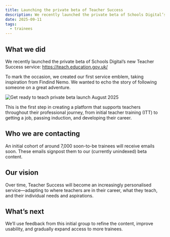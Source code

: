 ```yaml
---
title: Launching the private beta of Teacher Success
description: We recently launched the private beta of Schools Digital’s new Teacher Success service. 
date: 2025-09-11
tags:
  - trainees
---
```


## What we did

We recently launched the private beta of Schools Digital’s new Teacher Success service: https://teach.education.gov.uk/

To mark the occasion, we created our first service emblem, taking inspiration from Findind Nemo. We wanted to echo the story of following someone on a great adventure.

![Get ready to teach private beta launch August 2025](getreadytoteachlaunch.png)

This is the first step in creating a platform that supports teachers throughout their professional journey, from initial teacher training (ITT) to getting a job, passing induction, and developing their career.

## Who we are contacting

An initial cohort of around 7,000 soon-to-be trainees will receive emails soon. These emails signpost them to our (currently unindexed) beta content.

## Our vision

Over time, Teacher Success will become an increasingly personalised service—adapting to where teachers are in their career, what they teach, and their individual needs and aspirations.

## What’s next

We’ll use feedback from this initial group to refine the content, improve usability, and gradually expand access to more trainees.
